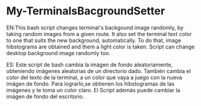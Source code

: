 # My-TerminalsBacgroundSetter


EN:This bash script changes terminal's backgound image randomly, by taking random images from a given route. 
It also set the terminal text color to one that suits the new background, automatically. To do that, image hibstograms are
obtained and them a light color is taken.
Script can change desktop background image randomly too. 

ES: Este script de bash cambia la imágen de fondo aleatoriamente, obteniendo imágenes aleatorias de un directorio dado.
También cambia el color del texto de la terminal, a un color que vaya a juego con la nueva imágen de fondo. Para lograrlo,se obtienen
los hibstogramas de las imágenes y te toma un color claro.
El Script además puede cambiar la imágen de fondo del escritorio. 
